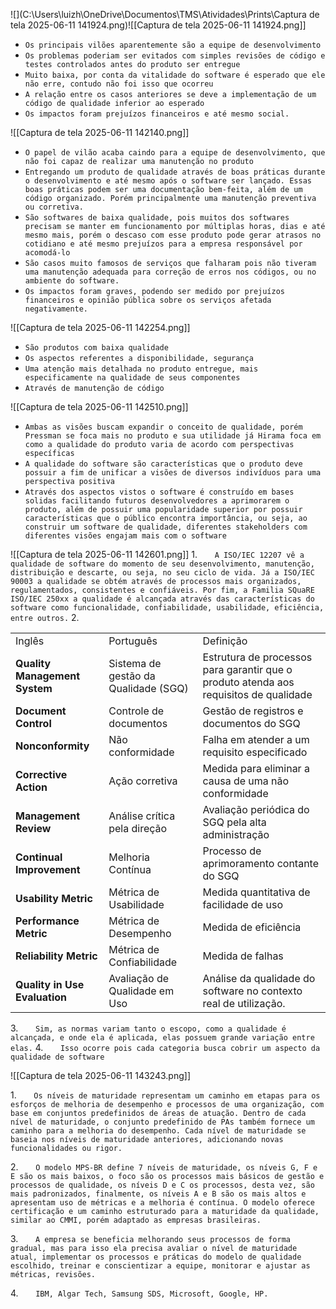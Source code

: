 ![](C:\Users\luizh\OneDrive\Documentos\TMS\Atividades\Prints\Captura de tela 2025-06-11 141924.png)![[Captura de tela 2025-06-11 141924.png]]
- `Os principais vilões aparentemente são a equipe de desenvolvimento`
- `Os problemas poderiam ser evitados com simples revisões de código e testes controlados antes do produto ser entregue`
- `Muito baixa, por conta da vitalidade do software é esperado que ele não erre, contudo não foi isso que ocorreu`
- `A relação entre os casos anteriores se deve a implementação de um código de qualidade inferior ao esperado`
- `Os impactos foram prejuízos financeiros e até mesmo social.`

![[Captura de tela 2025-06-11 142140.png]]
- `O papel de vilão acaba caindo para a equipe de desenvolvimento, que não foi capaz de realizar uma manutenção no produto`
- `Entregando um produto de qualidade através de boas práticas durante o desenvolvimento e até mesmo após o software ser lançado. Essas boas práticas podem ser uma documentação bem-feita, além de um código organizado. Porém principalmente uma manutenção preventiva ou corretiva.`
- `São softwares de baixa qualidade, pois muitos dos softwares precisam se manter em funcionamento por múltiplas horas, dias e até mesmo mais, porém o descaso com esse produto pode gerar atrasos no cotidiano e até mesmo prejuízos para a empresa responsável por acomodá-lo`
- `São casos muito famosos de serviços que falharam pois não tiveram uma manutenção adequada para correção de erros nos códigos, ou no ambiente do software.`
- `Os impactos foram graves, podendo ser medido por prejuízos financeiros e opinião pública sobre os serviços afetada negativamente.`

![[Captura de tela 2025-06-11 142254.png]]
- `São produtos com baixa qualidade`
- `Os aspectos referentes a disponibilidade, segurança`
- `Uma atenção mais detalhada no produto entregue, mais especificamente na qualidade de seus componentes`
- `Através de manutenção de código`

![[Captura de tela 2025-06-11 142510.png]]
- `Ambas as visões buscam expandir o conceito de qualidade, porém Pressman se foca mais no produto e sua utilidade já Hirama foca em como a qualidade do produto varia de acordo com perspectivas específicas`
- `A qualidade do software são características que o produto deve possuir a fim de unificar a visões de diversos indivíduos para uma perspectiva positiva`
- `Através dos aspectos vistos o software é construído em bases solidas facilitando futuros desenvolvedores a aprimorarem o produto, além de possuir uma popularidade superior por possuir características que o público encontra importância, ou seja, ao construir um software de qualidade, diferentes stakeholders com diferentes visões engajam mais com o software`

![[Captura de tela 2025-06-11 142601.png]]
 1.       `A ISO/IEC 12207 vê a qualidade de software do momento de seu desenvolvimento, manutenção, distribuição e descarte, ou seja, no seu ciclo de vida. Já a ISO/IEC 90003 a qualidade se obtém através de processos mais organizados, regulamentados, consistentes e confiáveis. Por fim, a Familia SQuaRE ISO/IEC 250xx a qualidade é alcançada através das características do software como funcionalidade, confiabilidade, usabilidade, eficiência, entre outros.`
 2. 

|                               |                                      |                                                                                       |
| ----------------------------- | ------------------------------------ | ------------------------------------------------------------------------------------- |
| Inglês                        | Português                            | Definição                                                                             |
| **Quality Management System** | Sistema de gestão da Qualidade (SGQ) | Estrutura de processos para garantir que o produto atenda aos requisitos de qualidade |
| **Document Control**          | Controle de documentos               | Gestão de registros e documentos do SGQ                                               |
| **Nonconformity**             | Não conformidade                     | Falha em atender a um requisito especificado                                          |
| **Corrective Action**         | Ação corretiva                       | Medida para eliminar a causa de uma não conformidade                                  |
| **Management Review**         | Análise crítica pela direção         | Avaliação periódica do SGQ pela alta administração                                    |
| **Continual Improvement**     | Melhoria Contínua                    | Processo de aprimoramento contante do SGQ                                             |
| **Usability Metric**          | Métrica de Usabilidade               | Medida quantitativa de facilidade de uso                                              |
| **Performance Metric**        | Métrica de Desempenho                | Medida de eficiência                                                                  |
| **Reliability Metric**        | Métrica de Confiabilidade            | Medida de falhas                                                                      |
| **Quality in Use Evaluation** | Avaliação de Qualidade em Uso        | Análise da qualidade do software no contexto real de utilização.                      |

3.       `Sim, as normas variam tanto o escopo, como a qualidade é alcançada, e onde ela é aplicada, elas possuem grande variação entre elas.`
4.       `Isso ocorre pois cada categoria busca cobrir um aspecto da qualidade de software`

![[Captura de tela 2025-06-11 143243.png]]

1.       `Os níveis de maturidade representam um caminho em etapas para os esforços de melhoria de desempenho e processos de uma organização, com base em conjuntos predefinidos de áreas de atuação. Dentro de cada nível de maturidade, o conjunto predefinido de PAs também fornece um caminho para a melhoria do desempenho. Cada nível de maturidade se baseia nos níveis de maturidade anteriores, adicionando novas funcionalidades ou rigor.`

2.       `O modelo MPS-BR define 7 níveis de maturidade, os níveis G, F e E são os mais baixos, o foco são os processos mais básicos de gestão e processos de qualidade, os níveis D e C os processos, desta vez, são mais padronizados, finalmente, os níveis A e B são os mais altos e apresentam uso de métricas e a melhoria é contínua. O modelo oferece certificação e um caminho estruturado para a maturidade da qualidade, similar ao CMMI, porém adaptado as empresas brasileiras.`

3.       `A empresa se beneficia melhorando seus processos de forma gradual, mas para isso ela precisa avaliar o nível de maturidade atual, implementar os processos e práticas do modelo de qualidade escolhido, treinar e conscientizar a equipe, monitorar e ajustar as métricas, revisões.`

4.       `IBM, Algar Tech, Samsung SDS, Microsoft, Google, HP.`